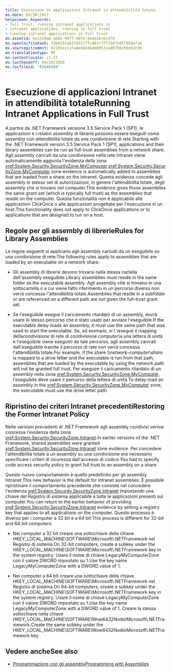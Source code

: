 ```yaml
---
title: Esecuzione di applicazioni Intranet in attendibilità totale
ms.date: 03/30/2017
helpviewer_keywords:
- full trust, running intranet applications in
- intranet applications, running in full trust
- running intranet applications in full trust
ms.assetid: ee13c0a8-ab02-49f7-b8fb-9eab16c6c4f0
ms.openlocfilehash: 33b025fa62343277fc96fc7771587e95f556e7a6
ms.sourcegitcommit: 62285ec11fa8e8424bab00511a90760c60e63c95
ms.translationtype: MT
ms.contentlocale: it-IT
ms.lasthandoff: 04/20/2020
ms.locfileid: "81645439"
---
```

# <a name="running-intranet-applications-in-full-trust"></a><span data-ttu-id="7c317-102">Esecuzione di applicazioni Intranet in attendibilità totale</span><span class="sxs-lookup"><span data-stu-id="7c317-102">Running Intranet Applications in Full Trust</span></span>

<span data-ttu-id="7c317-103">A partire da .NET Framework versione 3.5 Service Pack 1 (SP1), le applicazioni e i relativi assembly di librerie possono essere eseguiti come assembly con attendibilità totale da una condivisione di rete.</span><span class="sxs-lookup"><span data-stu-id="7c317-103">Starting with the .NET Framework version 3.5 Service Pack 1 (SP1), applications and their library assemblies can be run as full-trust assemblies from a network share.</span></span> <span data-ttu-id="7c317-104">Agli assembly caricati da una condivisione nella rete Intranet viene automaticamente aggiunta l'evidenza della zona <xref:System.Security.SecurityZone.MyComputer>.</span><span class="sxs-lookup"><span data-stu-id="7c317-104"><xref:System.Security.SecurityZone.MyComputer> zone evidence is automatically added to assemblies that are loaded from a share on the intranet.</span></span> <span data-ttu-id="7c317-105">Questa evidenza concede agli assembly lo stesso set di autorizzazioni, in genere l'attendibilità totale, degli assembly che si trovano nel computer.</span><span class="sxs-lookup"><span data-stu-id="7c317-105">This evidence gives those assemblies the same grant set (which is typically full trust) as the assemblies that reside on the computer.</span></span> <span data-ttu-id="7c317-106">Questa funzionalità non è applicabile alle applicazioni ClickOnce o alle applicazioni progettate per l'esecuzione in un host.</span><span class="sxs-lookup"><span data-stu-id="7c317-106">This functionality does not apply to ClickOnce applications or to applications that are designed to run on a host.</span></span>  
  
## <a name="rules-for-library-assemblies"></a><span data-ttu-id="7c317-107">Regole per gli assembly di librerie</span><span class="sxs-lookup"><span data-stu-id="7c317-107">Rules for Library Assemblies</span></span>  

<span data-ttu-id="7c317-108">Le regole seguenti si applicano agli assembly caricati da un eseguibile su una condivisione di rete:</span><span class="sxs-lookup"><span data-stu-id="7c317-108">The following rules apply to assemblies that are loaded by an executable on a network share:</span></span>  
  
- <span data-ttu-id="7c317-109">Gli assembly di librerie devono trovarsi nella stessa cartella dell'assembly eseguibile.</span><span class="sxs-lookup"><span data-stu-id="7c317-109">Library assemblies must reside in the same folder as the executable assembly.</span></span> <span data-ttu-id="7c317-110">Agli assembly che si trovano in una sottocartella o a cui viene fatto riferimento in un percorso diverso non verrà concessa l'attendibilità totale.</span><span class="sxs-lookup"><span data-stu-id="7c317-110">Assemblies that reside in a subfolder or are referenced on a different path are not given the full-trust grant set.</span></span>  
  
- <span data-ttu-id="7c317-111">Se l'eseguibile esegue il caricamento ritardato di un assembly, dovrà usare lo stesso percorso che è stato usato per avviare l'eseguibile.</span><span class="sxs-lookup"><span data-stu-id="7c317-111">If the executable delay-loads an assembly, it must use the same path that was used to start the executable.</span></span> <span data-ttu-id="7c317-112">Se, ad esempio, si \\ \\esegue il mapping della*condivisione* di rete di condivisione *computer*\\a una lettera di unità e l'eseguibile viene eseguito da tale percorso, agli assembly caricati dall'eseguibile tramite il percorso di rete non verrà concessa l'attendibilità totale.</span><span class="sxs-lookup"><span data-stu-id="7c317-112">For example, if the share \\\\*network-computer*\\*share* is mapped to a drive letter and the executable is run from that path, assemblies that are loaded by the executable by using the network path will not be granted full trust.</span></span> <span data-ttu-id="7c317-113">Per eseguire il caricamento ritardato di un assembly nella zona <xref:System.Security.SecurityZone.MyComputer>, l'eseguibile deve usare il percorso della lettera di unità.</span><span class="sxs-lookup"><span data-stu-id="7c317-113">To delay-load an assembly in the <xref:System.Security.SecurityZone.MyComputer> zone, the executable must use the drive letter path.</span></span>  
  
## <a name="restoring-the-former-intranet-policy"></a><span data-ttu-id="7c317-114">Ripristino dei criteri Intranet precedenti</span><span class="sxs-lookup"><span data-stu-id="7c317-114">Restoring the Former Intranet Policy</span></span>  

<span data-ttu-id="7c317-115">Nelle versioni precedenti di .NET Framework agli assembly condivisi veniva concessa l'evidenza della zona <xref:System.Security.SecurityZone.Intranet>.</span><span class="sxs-lookup"><span data-stu-id="7c317-115">In earlier versions of the .NET Framework, shared assemblies were granted <xref:System.Security.SecurityZone.Intranet> zone evidence.</span></span> <span data-ttu-id="7c317-116">Per concedere l'attendibilità totale a un assembly su una condivisione era necessario specificare i criteri di sicurezza dall'accesso di codice.</span><span class="sxs-lookup"><span data-stu-id="7c317-116">You had to specify code access security policy to grant full trust to an assembly on a share.</span></span>  
  
<span data-ttu-id="7c317-117">Questo nuovo comportamento è quello predefinito per gli assembly Intranet.</span><span class="sxs-lookup"><span data-stu-id="7c317-117">This new behavior is the default for intranet assemblies.</span></span> <span data-ttu-id="7c317-118">È possibile ripristinare il comportamento precedente che consiste nel concedere l'evidenza <xref:System.Security.SecurityZone.Intranet> impostando una chiave del Registro di sistema applicabile a tutte le applicazioni presenti sul computer.</span><span class="sxs-lookup"><span data-stu-id="7c317-118">You can return to the earlier behavior of providing <xref:System.Security.SecurityZone.Intranet> evidence by setting a registry key that applies to all applications on the computer.</span></span> <span data-ttu-id="7c317-119">Questo processo è diverso per i computer a 32 bit e a 64 bit:</span><span class="sxs-lookup"><span data-stu-id="7c317-119">This process is different for 32-bit and 64-bit computers:</span></span>  
  
- <span data-ttu-id="7c317-120">Nei computer a 32 bit creare una sottochiave della chiave HKEY_LOCAL_MACHINE\SOFTWARE\Microsoft\\.NETFramework nel Registro di sistema.</span><span class="sxs-lookup"><span data-stu-id="7c317-120">On 32-bit computers, create a subkey under the HKEY_LOCAL_MACHINE\SOFTWARE\Microsoft\\.NETFramework key in the system registry.</span></span> <span data-ttu-id="7c317-121">Usare il nome di chiave LegacyMyComputerZone con il valore DWORD impostato su 1.</span><span class="sxs-lookup"><span data-stu-id="7c317-121">Use the key name LegacyMyComputerZone with a DWORD value of 1.</span></span>  
  
- <span data-ttu-id="7c317-122">Nei computer a 64 bit creare una sottochiave della chiave HKEY_LOCAL_MACHINE\SOFTWARE\Microsoft\\.NETFramework nel Registro di sistema.</span><span class="sxs-lookup"><span data-stu-id="7c317-122">On 64-bit computers, create a subkey under the HKEY_LOCAL_MACHINE\SOFTWARE\Microsoft\\.NETFramework key in the system registry.</span></span> <span data-ttu-id="7c317-123">Usare il nome di chiave LegacyMyComputerZone con il valore DWORD impostato su 1.</span><span class="sxs-lookup"><span data-stu-id="7c317-123">Use the key name LegacyMyComputerZone with a DWORD value of 1.</span></span> <span data-ttu-id="7c317-124">Creare la stessa sottochiave nella chiave HKEY_LOCAL_MACHINE\SOFTWARE\Wow6432Node\Microsoft\\.NETFramework.</span><span class="sxs-lookup"><span data-stu-id="7c317-124">Create the same subkey under the HKEY_LOCAL_MACHINE\SOFTWARE\Wow6432Node\Microsoft\\.NETFramework key.</span></span>  
  
## <a name="see-also"></a><span data-ttu-id="7c317-125">Vedere anche</span><span class="sxs-lookup"><span data-stu-id="7c317-125">See also</span></span>

- [<span data-ttu-id="7c317-126">Programmazione con gli assembly</span><span class="sxs-lookup"><span data-stu-id="7c317-126">Programming with Assemblies</span></span>](../../standard/assembly/index.md)
